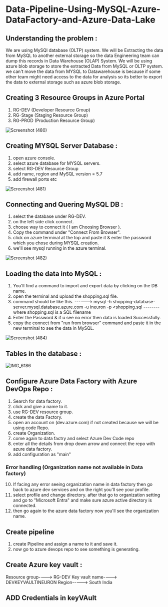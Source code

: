 # Data-Pipeline-Using-MySQL-Azure-DataFactory-and-Azure-Data-Lake

## Understanding the problem :
We are using MySQl database (OLTP) system. We will be Extracting the data from MySQL to another external storage so the data Engineering team can dump this records in Data Warehouse (OLAP) System.
We will be using azure blob storage to store the extracted Data from MySQL or OLTP system. we can't move the data from MYSQL to Datawarehouse is because if some other team might need access to the data for analysis so its better to export the data to external storage such as azure blob storage.

## Creating 3 Resource Groups in Azure Portal
1. RG-DEV (Developer Resource Group)
2. RG-Stage (Staging Resource Group)
3. RG-PROD (Production Resource Group)

![Screenshot (480)](https://github.com/shekharj21/shekharj21/assets/54074505/ecee3836-0395-49a1-80c0-b14406bfa847)

## Creating MYSQL Server Database :
1. open azure console.
2. select azure database for MYSQL servers.
3. select RG-DEV Resource Group
4. add name, region and MySQL version = 5.7
5. add firewall ports etc

![Screenshot (481)](https://github.com/shekharj21/shekharj21/assets/54074505/bbd0b97c-f87f-462b-b02b-0318f6dbdf71)

## Connecting and Quering MySQL DB :
1. select the database under RG-DEV.
2. on the left side click connect.
3. choose way to connect it ( I am Choosing Browser ).
4. Copy the command under "Connect From Browser".
5. click on azure terminal at the top and paste it &  enter the password which you chose during MYSQL creation.
6. we'll see mysql running in the azure terminal.


![Screenshot (482)](https://github.com/shekharj21/shekharj21/assets/54074505/0a24f01a-62b0-45f8-befb-1f221ef8d7aa)

## Loading the data into MySQL :
1. You'll find a command to import and export data by clicking on the DB name.
2. open the terminal and upload the shopping.sql file.
3. command should be like this. ------> mysql -h shopping-database-server.mysql.database.azure.com -u ineuron -p <shopping.sql --------where shopping.sql is a SQL filename
4. Enter the Password & if u see no error then data is loaded Successfully.
5. copy the connect from "run from browser" command and paste it in the new terminal to see the data in MySQL.
   
![Screenshot (484)](https://github.com/shekharj21/shekharj21/assets/54074505/f5b722d4-7337-4560-8bfa-7e9609069fb7)

## Tables in the database :

![IMG_6186](https://github.com/shekharj21/shekharj21/assets/54074505/d38c65f5-880e-449d-99f0-a9ccd90c0b05)


## Configure Azure Data Factory with Azure DevOps Repo :
1. Search for data factory.
2. click and give a name to it.
3. use RG-DEV resource group.
4. create the data Factory.
5. open an account on (dev.azure.com) if not created because we will be using code Repo.
6. create Organization.
7. come again to data factry and select Azure Dev Code repo
8. enter all the details from drop down arrow and connect the repo with azure data factory.
9. add configuration as "main"

### Error handling (Organization name not available in Data factory)
10. If facing any error seeing organization name in data factory then go back to azure dev services and on the right you'll see your profile.
11. select profile and change directory. after that go to organization setting and go to "Microsoft Entra" and make sure azure active directory is connected.
12. then go again to the azure data factory now you'll see the organization name.

## Create pipeline
1. create Pipeline and assign a name to it and save it.
2. now go to azure devops repo to see something is generating.

## Create Azure key vault :
Resource group----> RG-DEV
Key vault name----> DEVKEYVAULTINEURON
Region-----> South India

## ADD Credentials in keyVAult
